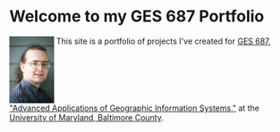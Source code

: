 # Welcome to my GES 687 Portfolio

<img src="DWRowlands-Headshot.jpg" width="80" class="float-left" align="top" /> This site is a portfolio of projects I've created for [GES 687, "Advanced Applications of Geographic Information Systems,"](http://catalog.umbc.edu/preview_course_nopop.php?catoid=17&coid=51285) at the [University of Maryland, Baltimore County](https://www.umbc.edu).
